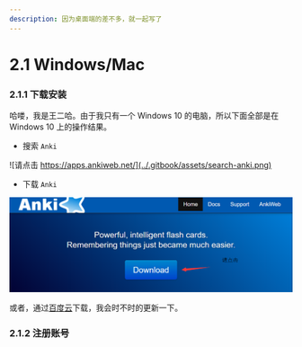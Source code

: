 ```yaml
---
description: 因为桌面端的差不多，就一起写了
---
```


# 2.1 Windows/Mac

### 2.1.1 下载安装

哈喽，我是王二哈。由于我只有一个 Windows 10 的电脑，所以下面全部是在 Windows 10 上的操作结果。

* 搜索 `Anki`

![&#x8BF7;&#x70B9;&#x51FB;  https://apps.ankiweb.net/](../.gitbook/assets/search-anki.png)

* 下载  `Anki`

![&#x70B9;&#x51FB;&#x8FDB;&#x5165;&#x4E0B;&#x8F7D;&#x9875;&#x9762;](../.gitbook/assets/download.png)



或者，通过[百度云](https://pan.baidu.com/s/16JFHGO9Yk1hlUD1d84iCGA)下载，我会时不时的更新一下。



### 2.1.2 注册账号


